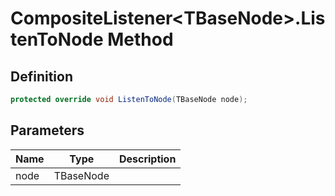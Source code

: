 # CompositeListener&lt;TBaseNode&gt;.ListenToNode Method
## Definition

```c#
protected override void ListenToNode(TBaseNode node);
```

## Parameters

| Name | Type | Description |
| ---- | ---- | ----------- |
| node | TBaseNode |  |

